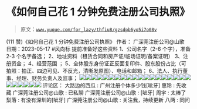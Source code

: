 # 《如何自己花 1 分钟免费注册公司执照》

> 原文：[`www.yuque.com/for_lazy/thfiu8/gzsdpb6yo5i7o08v`](https://www.yuque.com/for_lazy/thfiu8/gzsdpb6yo5i7o08v)

<ne-h2 id="3c04eadd" data-lake-id="3c04eadd"><ne-heading-ext><ne-heading-anchor></ne-heading-anchor><ne-heading-fold></ne-heading-fold></ne-heading-ext><ne-heading-content><ne-text id="uf32b33e1">(111 赞)《如何自己花 1 分钟免费注册公司执照》</ne-text></ne-heading-content></ne-h2> <ne-p id="uc5f9245d" data-lake-id="uc5f9245d"><ne-text id="u0003c15e">作者： 广深莞注册公司@山歌</ne-text></ne-p> <ne-p id="u7f21cdc1" data-lake-id="u7f21cdc1"><ne-text id="u18c454f7">日期：2023-05-17</ne-text></ne-p> <ne-p id="u6bc43154" data-lake-id="u6bc43154"><ne-text id="u905b41ad">#风向标</ne-text></ne-p> <ne-p id="u865252b9" data-lake-id="u865252b9"><ne-text id="u6a5c105a">提前准备好这些资料</ne-text></ne-p> <ne-p id="u2e921b81" data-lake-id="u2e921b81"><ne-text id="u3ef999e1">1、公司名字（2-6 个字），准备 2-3 个名字备选；</ne-text></ne-p> <ne-p id="u9e84e0b6" data-lake-id="u9e84e0b6"><ne-text id="u57db33bf">2、地址资料（租赁合同和房产证/临场证明/备案证明）</ne-text></ne-p> <ne-p id="ua0ead5ed" data-lake-id="ua0ead5ed"><ne-text id="udc5c4674">3、注册资金；</ne-text></ne-p> <ne-p id="ub54118a4" data-lake-id="ub54118a4"><ne-text id="ucd782cc7">4、经营范围 ；</ne-text></ne-p> <ne-p id="u7ed1f092" data-lake-id="u7ed1f092"><ne-text id="u96974cde">5、全体股东身份证正反面复印件、股东股份占比（可拍照：拍正、四边可见、不反光，清晰发原图）、电话和邮箱；</ne-text></ne-p> <ne-p id="ua90d0a17" data-lake-id="ua90d0a17"><ne-text id="u74c3990e">6、法人、执行董事、经理、财务负责人及监事；</ne-text></ne-p> <ne-p id="uec51c89e" data-lake-id="uec51c89e"><ne-card data-card-name="image" data-card-type="inline" id="bnAlG" data-event-boundary="card">![](img/26900fa6b94840093216c97011c390af.png)</ne-card><ne-card data-card-name="image" data-card-type="inline" id="KYorW" data-event-boundary="card">![](img/a6f61cd055aa3a68de6f6cb5cffbc21a.png)</ne-card><ne-card data-card-name="image" data-card-type="inline" id="ukYEK" data-event-boundary="card">![](img/77ceca606d4d00bfc936ce5ca9470e7f.png)</ne-card><ne-card data-card-name="image" data-card-type="inline" id="F16m2" data-event-boundary="card">![](img/c4d70e8382179a4ba1d666a7d82423e4.png)</ne-card><ne-card data-card-name="image" data-card-type="inline" id="yABXL" data-event-boundary="card">![](img/9c066d8f6f7c7a28ba271ba11f4f1aa1.png)</ne-card><ne-card data-card-name="image" data-card-type="inline" id="mXUAG" data-event-boundary="card">![](img/463356a4b29553f06ce5d3b78c8ad5ce.png)</ne-card><ne-card data-card-name="image" data-card-type="inline" id="mqIsS" data-event-boundary="card">![](img/02a735fdb9883b0697724cc6fe85b6c7.png)</ne-card><ne-card data-card-name="image" data-card-type="inline" id="pH01X" data-event-boundary="card">![](img/f2af7ce0aaa61e4ea4bec9bc7806b80d.png)</ne-card><ne-card data-card-name="image" data-card-type="inline" id="XjCo0" data-event-boundary="card">![](img/4cb3b364f596639a556681d39bf567b8.png)</ne-card><ne-card data-card-name="image" data-card-type="inline" id="vi2Nl" data-event-boundary="card">![](img/fe3536b5d34b744cd098e2e14af56593.png)</ne-card><ne-card data-card-name="image" data-card-type="inline" id="BAXC3" data-event-boundary="card">![](img/32d7faa76bfb4c56937631bf4d61e22d.png)</ne-card><ne-card data-card-name="image" data-card-type="inline" id="XB53W" data-event-boundary="card">![](img/dc8378b894e6739cc53816e860af2c3d.png)</ne-card><ne-card data-card-name="image" data-card-type="inline" id="bSM7l" data-event-boundary="card">![](img/f3409cca7ea0db2f2ab6277915647774.png)</ne-card><ne-card data-card-name="image" data-card-type="inline" id="Zl0Jn" data-event-boundary="card">![](img/63cfcdbe335ce64e772da14835f5598c.png)</ne-card><ne-card data-card-name="image" data-card-type="inline" id="Z8LW7" data-event-boundary="card">![](img/8a40c0ffba0576e491cbfb6b442f3cef.png)</ne-card><ne-card data-card-name="image" data-card-type="inline" id="tTpCS" data-event-boundary="card">![](img/63d7e6cc78add87af2aa74a5782f6ded.png)</ne-card><ne-card data-card-name="image" data-card-type="inline" id="dNTaa" data-event-boundary="card">![](img/32c3e745430ea4859881eaa324a8116f.png)</ne-card><ne-card data-card-name="image" data-card-type="inline" id="xe1wg" data-event-boundary="card">![](img/b01bba056e68f4f46f6ee0a06b5e4b42.png)</ne-card><ne-card data-card-name="image" data-card-type="inline" id="cCWRw" data-event-boundary="card">![](img/987234c4550bb7d6e6937ccf257598b7.png)</ne-card><ne-card data-card-name="image" data-card-type="inline" id="CQVRR" data-event-boundary="card">![](img/04b9ad0461bcf77b4ea4e297e473707f.png)</ne-card><ne-card data-card-name="image" data-card-type="inline" id="PRiCf" data-event-boundary="card">![](img/fb4c4b74f67829ead12a6a9028cec8a1.png)</ne-card><ne-card data-card-name="image" data-card-type="inline" id="ypQiy" data-event-boundary="card">![](img/579811db415287e008b145f24d74203b.png)</ne-card><ne-card data-card-name="image" data-card-type="inline" id="c7pFD" data-event-boundary="card">![](img/dedd3f9f8b866ea435023492bf4c09d1.png)</ne-card><ne-card data-card-name="image" data-card-type="inline" id="dB7ou" data-event-boundary="card">![](img/280fd2cbbdb8c5f90fac6533a780d52a.png)</ne-card><ne-card data-card-name="image" data-card-type="inline" id="ogsJf" data-event-boundary="card">![](img/e2e1f15e66cc9b84c14512af9abd94ae.png)</ne-card></ne-p> <ne-hole id="ub062edba" data-lake-id="ub062edba"><ne-card data-card-name="hr" data-card-type="block" id="nhWqi" data-event-boundary="card"><ne-p id="u59f34abb" data-lake-id="u59f34abb"><ne-text id="udc95b98a">评论区：</ne-text></ne-p> <ne-p id="u8682b310" data-lake-id="u8682b310"><ne-text id="uf328eea4">大路边的西瓜 : 广州注册个体多少钱[呲牙]</ne-text> <ne-text id="u6a1a53a4">惠玲 : 先收藏</ne-text> <ne-text id="u377488e0">广深莞注册公司@山歌 : 已私聊</ne-text> <ne-text id="u19f52be0">广深莞注册公司@山歌 : [呲牙]</ne-text> <ne-text id="u3c03e019">周宇 : 太棒了</ne-text> <ne-text id="u46c20ef2">梨落 : 有没有深圳的[呲牙]</ne-text> <ne-text id="uc08ce9ac">广深莞注册公司@山歌 : 关注我，持续更新</ne-text> <ne-text id="u40280a26">八两 : 同问</ne-text></ne-p></ne-card></ne-hole>